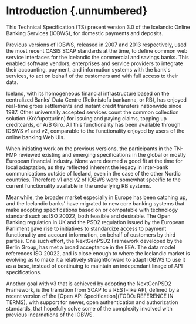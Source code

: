 # Introduction {.unnumbered}

This Technical Specification (TS) present version 3.0 of the Icelandic Online Banking Services (IOBWS), for domestic payments and deposits.

Previous versions of IOBWS, released in 2007 and 2013 respectively, used the most recent OASIS SOAP standards at the time, to define common web service interfaces for the Icelandic the commercial and savings banks. This enabled software vendors, enterprises and service providers to integrate their accounting, payment, and information systems with the bank's services, to act on behalf of the customers and with full access to their data.

Iceland, with its homogeneous financial infrastructure based on the centralized Banks' Data Centre (Reiknistofa bankanna, or RB), has enjoyed real-time gross settlements and instant credit transfers nationwide since 1987. Other universally accepted services count the common collection solution (Kröfupotturinn) for issuing and paying claims, topping up creditcards, or A/B Giro. All this functionality has been available through IOBWS v1 and v2, comparable to the functionality enjoyed by users of the online banking Web UIs.

When initiating work on the previous versions, the participants in the TN-FMÞ reviewed existing and emerging specifications in the global or mostly European financial industry. None were deemed a good fit at the time for local adaptation, as they reflected inherent the legacy in inter-bank communications outside of Iceland, even in the case of the other Nordic countries. Therefore v1 and v2 of IOBWS were somewhat specific to the current functionality available in the underlying RB systems.

Meanwhile, the broader market especially in Europe has been catching up, and the Icelandic banks' have migrated to new core banking systems that make adopting specifications based on or compatable with technology standard such as ISO 20022, both feasible and desirable. The Open Banking regulation in UK and the PSD2 regulation issued by the European Parliment gave rise to initiatives to standardize access to payment functionality and account information, on behalf of customers by third parties. One such effort, the NextGenPSD2 Framework developed by the Berlin Group, has met a broad acceptance in the EEA. The data model references ISO 20022, and is close enough to where the Icelandic market is evolving as to make it a relatively straightforward to adapt IOBWS to use it as a base, instead of continuing to maintain an independant linage of API specifications. 

Another goal with v3 that is achieved by adopting the NextGenPSD2 Framework, is the transition from SOAP to a REST-like API, defined by a recent version of the [Open API Specification](TODO: REFERENCE IN TERMS), with support for newer, open authentication and authorization standards, that hopefully solve some of the complexity involved with previous incarnations of the IOBWS.